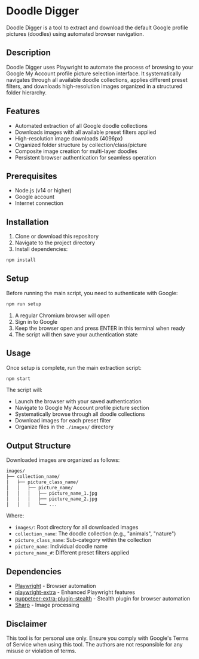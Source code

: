 # Doodle Digger

Doodle Digger is a tool to extract and download the default Google profile pictures (doodles) using automated browser navigation.

## Description

Doodle Digger uses Playwright to automate the process of browsing to your Google My Account profile picture selection interface. It systematically navigates through all available doodle collections, applies different preset filters, and downloads high-resolution images organized in a structured folder hierarchy.

## Features

- Automated extraction of all Google doodle collections
- Downloads images with all available preset filters applied
- High-resolution image downloads (4096px)
- Organized folder structure by collection/class/picture
- Composite image creation for multi-layer doodles
- Persistent browser authentication for seamless operation

## Prerequisites

- Node.js (v14 or higher)
- Google account
- Internet connection

## Installation

1. Clone or download this repository
2. Navigate to the project directory
3. Install dependencies:

```bash
npm install
```

## Setup

Before running the main script, you need to authenticate with Google:

```bash
npm run setup
```

1. A regular Chromium browser will open
2. Sign in to Google
3. Keep the browser open and press ENTER in this terminal when ready
4. The script will then save your authentication state

## Usage

Once setup is complete, run the main extraction script:

```bash
npm start
```

The script will:

- Launch the browser with your saved authentication
- Navigate to Google My Account profile picture section
- Systematically browse through all doodle collections
- Download images for each preset filter
- Organize files in the `./images/` directory

## Output Structure

Downloaded images are organized as follows:

```bash
images/
├── collection_name/
│   ├── picture_class_name/
│   │   ├── picture_name/
│   │   │   ├── picture_name_1.jpg
│   │   │   ├── picture_name_2.jpg
│   │   │   └── ...
```

Where:

- `images/`: Root directory for all downloaded images
- `collection_name`: The doodle collection (e.g., "animals", "nature")
- `picture_class_name`: Sub-category within the collection
- `picture_name`: Individual doodle name
- `picture_name_#`: Different preset filters applied

## Dependencies

- [Playwright](https://playwright.dev/) - Browser automation
- [playwright-extra](https://www.npmjs.com/package/playwright-extra) - Enhanced Playwright features
- [puppeteer-extra-plugin-stealth](https://www.npmjs.com/package/puppeteer-extra-plugin-stealth) - Stealth plugin for browser automation
- [Sharp](https://sharp.pixelplumbing.com/) - Image processing

## Disclaimer

This tool is for personal use only. Ensure you comply with Google's Terms of Service when using this tool. The authors are not responsible for any misuse or violation of terms.
